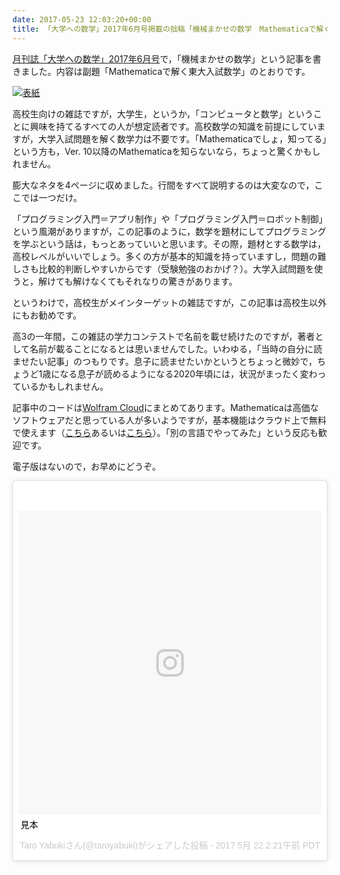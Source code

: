 ```yaml
---
date: 2017-05-23 12:03:20+00:00
title: 「大学への数学」2017年6月号掲載の拙稿「機械まかせの数学　Mathematicaで解く東大入試数学」について
---
```


[月刊誌「大学への数学」2017年6月号](https://www.amazon.co.jp/dp/B06XWF34YQ/)で，「機械まかせの数学」という記事を書きました。内容は副題「Mathematicaで解く東大入試数学」のとおりです。

[![表紙](https://images-fe.ssl-images-amazon.com/images/P/B06XWF34YQ.09.jpg)](https://www.amazon.co.jp/dp/B06XWF34YQ/)

高校生向けの雑誌ですが，大学生，というか，「コンピュータと数学」ということに興味を持てるすべての人が想定読者です。高校数学の知識を前提にしていますが，大学入試問題を解く数学力は不要です。「Mathematicaでしょ，知ってる」という方も，Ver. 10以降のMathematicaを知らないなら，ちょっと驚くかもしれません。

膨大なネタを4ページに収めました。行間をすべて説明するのは大変なので，ここでは一つだけ。

「プログラミング入門＝アプリ制作」や「プログラミング入門＝ロボット制御」という風潮がありますが，この記事のように，数学を題材にしてプログラミングを学ぶという話は，もっとあっていいと思います。その際，題材とする数学は，高校レベルがいいでしょう。多くの方が基本的知識を持っていますし，問題の難しさも比較的判断しやすいからです（受験勉強のおかげ？）。大学入試問題を使うと，解けても解けなくてもそれなりの驚きがあります。

というわけで，高校生がメインターゲットの雑誌ですが，この記事は高校生以外にもお勧めです。

高3の一年間，この雑誌の学力コンテストで名前を載せ続けたのですが，著者として名前が載ることになるとは思いませんでした。いわゆる，「当時の自分に読ませたい記事」のつもりです。息子に読ませたいかというとちょっと微妙で，ちょうど1歳になる息子が読めるようになる2020年頃には，状況がまったく変わっているかもしれません。

記事中のコードは[Wolfram Cloud](https://www.wolframcloud.com/objects/ccad9319-70c7-458c-8bd7-ccb65ad0a58d)にまとめてあります。Mathematicaは高価なソフトウェアだと思っている人が多いようですが，基本機能はクラウド上で無料で使えます（[こちら](https://develop.open.wolframcloud.com/app/view/newNotebook?ext=nb)あるいは[こちら](https://lab.open.wolframcloud.com/app/view/newNotebook?ext=nb)）。「別の言語でやってみた」という反応も歓迎です。

電子版はないので，お早めにどうぞ。

<blockquote class="instagram-media" data-instgrm-captioned data-instgrm-version="7" style=" background:#FFF; border:0; border-radius:3px; box-shadow:0 0 1px 0 rgba(0,0,0,0.5),0 1px 10px 0 rgba(0,0,0,0.15); margin: 1px; max-width:658px; padding:0; width:99.375%; width:-webkit-calc(100% - 2px); width:calc(100% - 2px);"><div style="padding:8px;"> <div style=" background:#F8F8F8; line-height:0; margin-top:40px; padding:50.0% 0; text-align:center; width:100%;"> <div style=" background:url(data:image/png;base64,iVBORw0KGgoAAAANSUhEUgAAACwAAAAsCAMAAAApWqozAAAABGdBTUEAALGPC/xhBQAAAAFzUkdCAK7OHOkAAAAMUExURczMzPf399fX1+bm5mzY9AMAAADiSURBVDjLvZXbEsMgCES5/P8/t9FuRVCRmU73JWlzosgSIIZURCjo/ad+EQJJB4Hv8BFt+IDpQoCx1wjOSBFhh2XssxEIYn3ulI/6MNReE07UIWJEv8UEOWDS88LY97kqyTliJKKtuYBbruAyVh5wOHiXmpi5we58Ek028czwyuQdLKPG1Bkb4NnM+VeAnfHqn1k4+GPT6uGQcvu2h2OVuIf/gWUFyy8OWEpdyZSa3aVCqpVoVvzZZ2VTnn2wU8qzVjDDetO90GSy9mVLqtgYSy231MxrY6I2gGqjrTY0L8fxCxfCBbhWrsYYAAAAAElFTkSuQmCC); display:block; height:44px; margin:0 auto -44px; position:relative; top:-22px; width:44px;"></div></div> <p style=" margin:8px 0 0 0; padding:0 4px;"> <a href="https://www.instagram.com/p/BUY7BI7g_SM/" style=" color:#000; font-family:Arial,sans-serif; font-size:14px; font-style:normal; font-weight:normal; line-height:17px; text-decoration:none; word-wrap:break-word;" target="_blank">見本</a></p> <p style=" color:#c9c8cd; font-family:Arial,sans-serif; font-size:14px; line-height:17px; margin-bottom:0; margin-top:8px; overflow:hidden; padding:8px 0 7px; text-align:center; text-overflow:ellipsis; white-space:nowrap;">Taro Yabukiさん(@taroyabuki)がシェアした投稿 - <time style=" font-family:Arial,sans-serif; font-size:14px; line-height:17px;" datetime="2017-05-22T09:21:36+00:00">2017 5月 22 2:21午前 PDT</time></p></div></blockquote> <script async defer src="//platform.instagram.com/en_US/embeds.js"></script>
